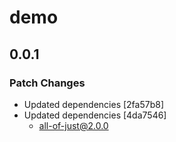 # demo

## 0.0.1

### Patch Changes

- Updated dependencies [2fa57b8]
- Updated dependencies [4da7546]
  - all-of-just@2.0.0
